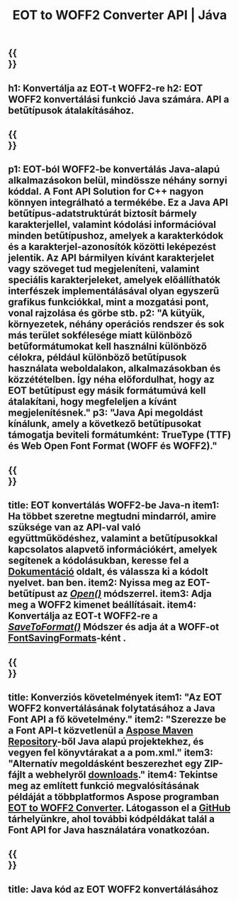 ﻿---
translation: true
template: /_templates/conversion-child-java.md
title: EOT to WOFF2 Converter API | Jáva
description: Konvertálja az EOT-t WOFF2-re Java API használatával Windows és Linux rendszeren. Integrálja ezt a natív EOT-t WOFF2-be font konvertáló funkciót saját megoldásába.
keywords: eot to woff2 java api, eot2woff2 java megoldás, eot to woff2 java
url: /java/conversion/eot-to-woff2/
family: font
platformtag: java
feature: conversion
informat: EOT
outformat: WOFF2
faq: faqchild
otherformats: TTF WOFF
---

{{<section banner>}}
---
h1: Konvertálja az EOT-t WOFF2-re
h2: EOT WOFF2 konvertálási funkció Java számára. API a betűtípusok átalakításához.
---

{{<section overview>}}
---
p1: EOT-ból WOFF2-be konvertálás Java-alapú alkalmazásokon belül, mindössze néhány sornyi kóddal. A Font API Solution for С++ nagyon könnyen integrálható a termékébe. Ez a Java API betűtípus-adatstruktúrát biztosít bármely karakterjellel, valamint kódolási információval minden betűtípushoz, amelyek a karakterkódok és a karakterjel-azonosítók közötti leképezést jelentik. Az API bármilyen kívánt karakterjelet vagy szöveget tud megjeleníteni, valamint speciális karakterjeleket, amelyek előállíthatók interfészek implementálásával olyan egyszerű grafikus funkciókkal, mint a mozgatási pont, vonal rajzolása és görbe stb.
p2: "A kütyük, környezetek, néhány operációs rendszer és sok más terület sokfélesége miatt különböző betűformátumokat kell használni különböző célokra, például különböző betűtípusok használata weboldalakon, alkalmazásokban és közzétételben. Így néha előfordulhat, hogy az EOT betűtípust egy másik formátumúvá kell átalakítani, hogy megfeleljen a kívánt megjelenítésnek."
p3: "Java Api megoldást kínálunk, amely a következő betűtípusokat támogatja beviteli formátumként: TrueType (TTF) és Web Open Font Format (WOFF és WOFF2)."
---

{{<section feature1>}}
---
title: EOT konvertálás WOFF2-be Java-n
item1: Ha többet szeretne megtudni mindarról, amire szüksége van az API-val való együttműködéshez, valamint a betűtípusokkal kapcsolatos alapvető információkért, amelyek segítenek a kódolásukban, keresse fel a [Dokumentáció](https://docs.aspose.com/font/) oldalt, és válassza ki a kódolt nyelvet. ban ben.
item2: Nyissa meg az EOT-betűtípust az [*Open()*](https://reference.aspose.com/font/java/com.aspose.font/Font#open-com.aspose.font.FontDefinition-) módszerrel.
item3: Adja meg a WOFF2 kimenet beállításait.
item4: Konvertálja az EOT-t WOFF2-re a [*SaveToFormat()*](https://reference.aspose.com/font/java/com.aspose.font/Font#saveToFormat-java.io.OutputStream-com.aspose.font.FontSavingFormatssegítségével-) Módszer és adja át a WOFF-ot [FontSavingFormats](https://reference.aspose.com/font/java/com.aspose.font/FontSavingFormats)-ként .
---

{{<section feature2>}}
---
title: Konverziós követelmények
item1: "Az EOT WOFF2 konvertálásának folytatásához a Java Font API a fő követelmény."
item2: "Szerezze be a Font API-t közvetlenül a [Aspose Maven Repository](https://repository.aspose.com/font/)-ből  Java alapú projektekhez, és vegyen fel könyvtárakat a a pom.xml."
item3: "Alternatív megoldásként beszerezhet egy ZIP-fájlt a  webhelyről [downloads](https://releases.aspose.com/font/java/)."
item4: Tekintse meg az említett funkció megvalósításának példáját a többplatformos Aspose programban [EOT to WOFF2 Converter](https://products.aspose.app/font/conversion/eot-to-woff2). Látogasson el a [GitHub](https://github.com/aspose-font/Aspose.Font-Documentation/tree/master/java-examples) tárhelyünkre, ahol további kódpéldákat talál a Font API for Java használatára vonatkozóan.
---

{{<section codeexample>}}
---
title: Java kód az EOT WOFF2 konvertálásához
---
